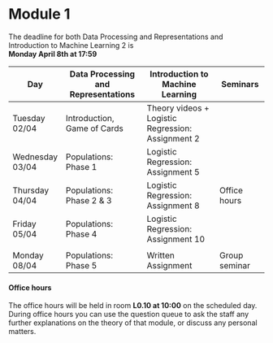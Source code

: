 
# Module 1

The deadline for both Data Processing and Representations and Introduction to Machine Learning 2 is<br>**Monday April 8th at 17:59**

| Day                | Data Processing<br>and Representations | Introduction to<br>Machine Learning | Seminars          |
| ------------------ | ---------------------------- | ----------------------------------- | --------------------------- |
| Tuesday<br>02/04   | Introduction, Game of Cards  | Theory videos +<br>Logistic Regression: Assignment 2 |            |
| Wednesday<br>03/04 | Populations: Phase 1         | Logistic Regression: Assignment 5   |                             |
| Thursday<br>04/04  | Populations: Phase 2 & 3     | Logistic Regression: Assignment 8   | Office hours                |
| Friday<br>05/04    | Populations: Phase 4         | Logistic Regression: Assignment 10  |                             |
|                    |                              |                                     |                             |
| Monday<br>08/04    | Populations: Phase 5         | Written Assignment                  | Group seminar               |



#### Office hours

The office hours will be held in room **L0.10 at 10:00** on the scheduled day. During office hours you can use the question queue to ask the staff any further explanations on the theory of that module, or discuss any personal matters.

